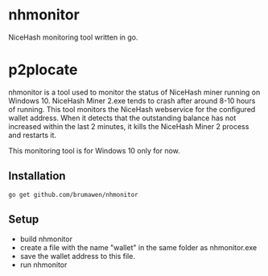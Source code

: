 # nhmonitor
NiceHash monitoring tool written in go.

# p2plocate
nhmonitor is a tool used to monitor the status of NiceHash miner running on Windows 10.
NiceHash Miner 2.exe tends to crash after around 8-10 hours of running.  This tool monitors the
NiceHash webservice for the configured wallet address.  When it detects that the outstanding
balance has not increased within the last 2 minutes, it kills the NiceHash Miner 2 process and
restarts it.

This monitoring tool is for Windows 10 only for now.

## Installation

`go get github.com/brumawen/nhmonitor`

## Setup
* build nhmonitor
* create a file with the name "wallet" in the same folder as nhmonitor.exe
* save the wallet address to this file.
* run nhmonitor